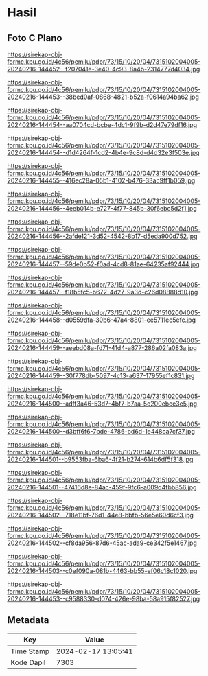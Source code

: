 # Hasil

## Foto C Plano

https://sirekap-obj-formc.kpu.go.id/4c56/pemilu/pdpr/73/15/10/20/04/7315102004005-20240216-144452--f207041e-3e40-4c93-8a4b-2314777d4034.jpg

https://sirekap-obj-formc.kpu.go.id/4c56/pemilu/pdpr/73/15/10/20/04/7315102004005-20240216-144453--38bed0af-0868-4821-b52a-f0614a94ba62.jpg

https://sirekap-obj-formc.kpu.go.id/4c56/pemilu/pdpr/73/15/10/20/04/7315102004005-20240216-144454--aa0704cd-bcbe-4dc1-9f9b-d2d47e79df16.jpg

https://sirekap-obj-formc.kpu.go.id/4c56/pemilu/pdpr/73/15/10/20/04/7315102004005-20240216-144454--d1d4264f-1cd2-4b4e-9c8d-d4d32e3f503e.jpg

https://sirekap-obj-formc.kpu.go.id/4c56/pemilu/pdpr/73/15/10/20/04/7315102004005-20240216-144455--416ec28a-05b1-4102-b476-33ac9ff1b059.jpg

https://sirekap-obj-formc.kpu.go.id/4c56/pemilu/pdpr/73/15/10/20/04/7315102004005-20240216-144456--4eeb014b-e727-4f77-845b-30f6ebc5d2f1.jpg

https://sirekap-obj-formc.kpu.go.id/4c56/pemilu/pdpr/73/15/10/20/04/7315102004005-20240216-144456--2afde121-3d52-4542-8b17-d5eda900d752.jpg

https://sirekap-obj-formc.kpu.go.id/4c56/pemilu/pdpr/73/15/10/20/04/7315102004005-20240216-144457--59de0b52-f0ad-4cd8-81ae-64235af92444.jpg

https://sirekap-obj-formc.kpu.go.id/4c56/pemilu/pdpr/73/15/10/20/04/7315102004005-20240216-144457--f18b5fc5-b672-4d27-9a3d-c26d08888d10.jpg

https://sirekap-obj-formc.kpu.go.id/4c56/pemilu/pdpr/73/15/10/20/04/7315102004005-20240216-144458--d0559dfa-30b6-47a4-8801-ee5711ec5efc.jpg

https://sirekap-obj-formc.kpu.go.id/4c56/pemilu/pdpr/73/15/10/20/04/7315102004005-20240216-144459--aeebd08a-fd71-41d4-a877-286a02fa083a.jpg

https://sirekap-obj-formc.kpu.go.id/4c56/pemilu/pdpr/73/15/10/20/04/7315102004005-20240216-144459--30f778db-5097-4c13-a637-17955ef1c831.jpg

https://sirekap-obj-formc.kpu.go.id/4c56/pemilu/pdpr/73/15/10/20/04/7315102004005-20240216-144500--adff3a46-53d7-4bf7-b7aa-5e200ebce3e5.jpg

https://sirekap-obj-formc.kpu.go.id/4c56/pemilu/pdpr/73/15/10/20/04/7315102004005-20240216-144500--d3bff6f6-7bde-4786-bd6d-1e448ca7cf37.jpg

https://sirekap-obj-formc.kpu.go.id/4c56/pemilu/pdpr/73/15/10/20/04/7315102004005-20240216-144501--b9553fba-6ba6-4f21-b274-614b6df5f318.jpg

https://sirekap-obj-formc.kpu.go.id/4c56/pemilu/pdpr/73/15/10/20/04/7315102004005-20240216-144501--47416d8e-84ac-459f-9fc6-a009d4fbb856.jpg

https://sirekap-obj-formc.kpu.go.id/4c56/pemilu/pdpr/73/15/10/20/04/7315102004005-20240216-144502--718e11bf-76d1-44e8-bbfb-56e5e60d6cf3.jpg

https://sirekap-obj-formc.kpu.go.id/4c56/pemilu/pdpr/73/15/10/20/04/7315102004005-20240216-144502--cf8da956-87d6-45ac-ada9-ce342f5e1467.jpg

https://sirekap-obj-formc.kpu.go.id/4c56/pemilu/pdpr/73/15/10/20/04/7315102004005-20240216-144503--c0ef090a-081b-4463-bb55-ef06c18c1020.jpg

https://sirekap-obj-formc.kpu.go.id/4c56/pemilu/pdpr/73/15/10/20/04/7315102004005-20240216-144453--c9588330-d074-426e-98ba-58a915f82527.jpg


## Metadata

| Key        | Value               |
| ---------- | ------------------- |
| Time Stamp | 2024-02-17 13:05:41 |
| Kode Dapil | 7303                |



